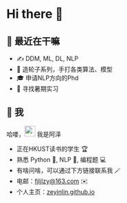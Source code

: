 # Hi there 👋

<!--
**fjljlzy/fjljlzy** is a ✨ _special_ ✨ repository because its `README.md` (this file) appears on your GitHub profile.

Here are some ideas to get you started:

- 🔭 I’m currently working on ...
- 🌱 I’m currently learning ...
- 👯 I’m looking to collaborate on ...
- 🤔 I’m looking for help with ...
- 💬 Ask me about ...
- 📫 How to reach me: ...
- 😄 Pronouns: ...
- ⚡ Fun fact: ...
-->

## 🥳 最近在干嘛

* ✍️ DDM, ML, DL, NLP
* 🔨 造轮子系列，手打各类算法、模型
* 🎓 申请NLP方向的Phd
* 🐧 寻找暑期实习

## 🐼 我

<!-- <img style="width: 50%" align="right" src="https://github-readme-stats.vercel.app/api?username=haixiangyan&show_icons=true&hide_border=true&theme=vue-dark" /> -->

哈喽，<img src="https://media.giphy.com/media/hvRJCLFzcasrR4ia7z/giphy.gif" width="25px"> 我是阿泽

- 正在HKUST读书的学生 🏆
- 熟悉 Python 🐍, NLP 🤔, 编程题 💻
- 有啥问啥，可以通过下方链接联系我 🪄
- 电邮：fjljlzy@163.com ✉️
- 个人主页：[zeyinlin.github.io](https://fjljlzy.github.io/zeyinlin.github.io/)
